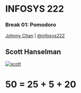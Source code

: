 # <i class="fa fa-database"></i> INFOSYS 222
### Break 01: Pomodoro
[Johnny Chan](mailto:jh.chan@auckland.ac.nz) | [@infosys222](http://twitter.com/infosys222)



## Scott Hanselman
[![scott](http://www.hanselman.com/blog/content/binary/Windows-Live-Writer/0a3df681baef_C924/97e47e1feb7b591e8220b08a8c83cc9a_28706943-45af-44b8-a280-d15e7cfbc89c.jpg)](http://www.hanselman.com/blog/ScottHanselmansCompleteListOfProductivityTips.aspx)



<!-- .slide: data-background-image="http://pomodorotechnique.com/wp-content/themes/pomodoro/img/logos/logo.png" data-background-size="400px" data-transition="zoom" -->



<!-- .slide: data-background-image="https://pixabay.com/static/uploads/photo/2013/07/13/13/35/sign-161176_960_720.png" data-background-size="500px" data-transition="zoom" -->



# 50 = 25 + 5 + 20
